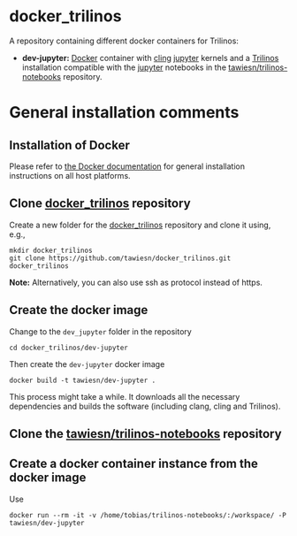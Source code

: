 # docker_trilinos

A repository containing different docker containers for Trilinos:

- __dev-jupyter:__ [Docker](https://www.docker.com/) container with [cling](https://root.cern.ch/cling) [jupyter](https://jupyter.org/) kernels and a [Trilinos](https://trilinos.github.io/) installation compatible with the [jupyter](https://jupyter.org/) notebooks in the [tawiesn/trilinos-notebooks](https://github.com/tawiesn/trilinos-notebooks) repository.

# General installation comments

## Installation of Docker

Please refer to [the Docker documentation](https://docs.docker.com/install/) for general installation instructions on all host platforms.

## Clone [docker_trilinos](https://github.com/tawiesn/docker_trilinos) repository

Create a new folder for the [docker_trilinos](https://github.com/tawiesn/docker_trilinos) repository and clone it using, e.g.,
```
mkdir docker_trilinos
git clone https://github.com/tawiesn/docker_trilinos.git docker_trilinos
```
__Note:__ Alternatively, you can also use ssh as protocol instead of https.

## Create the docker image
Change to the `dev_jupyter` folder in the repository
``` 
cd docker_trilinos/dev-jupyter
```
Then create the `dev-jupyter` docker image
```
docker build -t tawiesn/dev-jupyter .
```
This process might take a while. It downloads all the necessary dependencies and builds the software (including clang, cling and Trilinos).

## Clone the [tawiesn/trilinos-notebooks](https://github.com/tawiesn/trilinos-notebooks) repository



## Create a docker container instance from the docker image
Use
```
docker run --rm -it -v /home/tobias/trilinos-notebooks/:/workspace/ -P tawiesn/dev-jupyter
```
